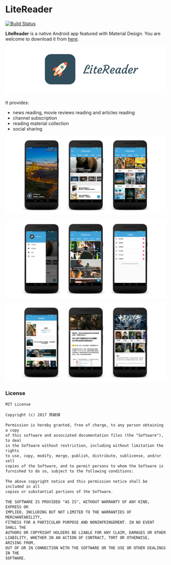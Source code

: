 # LiteReader

[![Build Status](https://travis-ci.org/Mindjet/LiteReader.svg?branch=master)](https://travis-ci.org/Mindjet/LiteReader)

**LiteReader** is a native Android app featured with Material Design. You are welcome to download it from [here](https://www.pgyer.com/FQ75).

![](art/github-icon.png)

It provides:

* news reading, movie reviews reading and articles reading
* channel subscription
* reading material collection
* social sharing

![](art/github-display-1.png)

![](art/github-display-2.png)

![](art/github-display-3.png)


### License
```
MIT License

Copyright (c) 2017 郑颖铎

Permission is hereby granted, free of charge, to any person obtaining a copy
of this software and associated documentation files (the "Software"), to deal
in the Software without restriction, including without limitation the rights
to use, copy, modify, merge, publish, distribute, sublicense, and/or sell
copies of the Software, and to permit persons to whom the Software is
furnished to do so, subject to the following conditions:

The above copyright notice and this permission notice shall be included in all
copies or substantial portions of the Software.

THE SOFTWARE IS PROVIDED "AS IS", WITHOUT WARRANTY OF ANY KIND, EXPRESS OR
IMPLIED, INCLUDING BUT NOT LIMITED TO THE WARRANTIES OF MERCHANTABILITY,
FITNESS FOR A PARTICULAR PURPOSE AND NONINFRINGEMENT. IN NO EVENT SHALL THE
AUTHORS OR COPYRIGHT HOLDERS BE LIABLE FOR ANY CLAIM, DAMAGES OR OTHER
LIABILITY, WHETHER IN AN ACTION OF CONTRACT, TORT OR OTHERWISE, ARISING FROM,
OUT OF OR IN CONNECTION WITH THE SOFTWARE OR THE USE OR OTHER DEALINGS IN THE
SOFTWARE.
```


